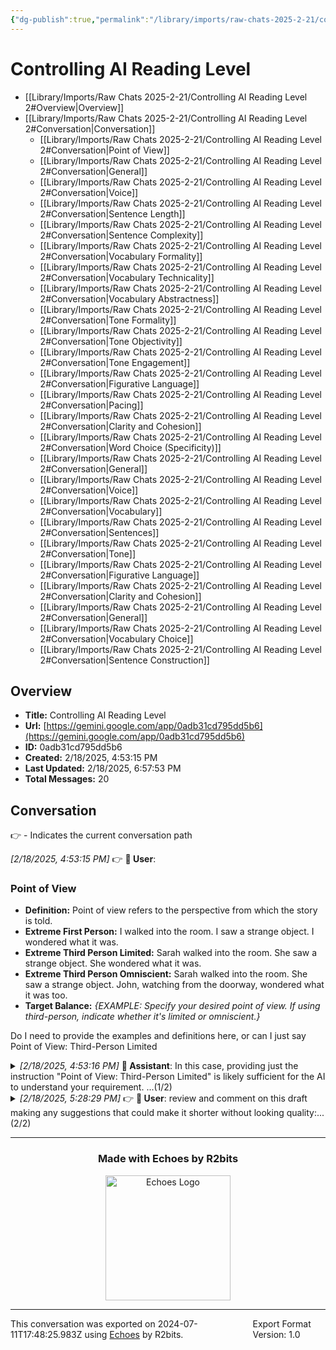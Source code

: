 ```yaml
---
{"dg-publish":true,"permalink":"/library/imports/raw-chats-2025-2-21/controlling-ai-reading-level-2/"}
---
```


# Controlling AI Reading Level
- [[Library/Imports/Raw Chats 2025-2-21/Controlling AI Reading Level 2#Overview\|Overview]]
- [[Library/Imports/Raw Chats 2025-2-21/Controlling AI Reading Level 2#Conversation\|Conversation]]
	- [[Library/Imports/Raw Chats 2025-2-21/Controlling AI Reading Level 2#Conversation\|Point of View]]
	- [[Library/Imports/Raw Chats 2025-2-21/Controlling AI Reading Level 2#Conversation\|General]]
	- [[Library/Imports/Raw Chats 2025-2-21/Controlling AI Reading Level 2#Conversation\|Voice]]
	- [[Library/Imports/Raw Chats 2025-2-21/Controlling AI Reading Level 2#Conversation\|Sentence Length]]
	- [[Library/Imports/Raw Chats 2025-2-21/Controlling AI Reading Level 2#Conversation\|Sentence Complexity]]
	- [[Library/Imports/Raw Chats 2025-2-21/Controlling AI Reading Level 2#Conversation\|Vocabulary Formality]]
	- [[Library/Imports/Raw Chats 2025-2-21/Controlling AI Reading Level 2#Conversation\|Vocabulary Technicality]]
	- [[Library/Imports/Raw Chats 2025-2-21/Controlling AI Reading Level 2#Conversation\|Vocabulary Abstractness]]
	- [[Library/Imports/Raw Chats 2025-2-21/Controlling AI Reading Level 2#Conversation\|Tone Formality]]
	- [[Library/Imports/Raw Chats 2025-2-21/Controlling AI Reading Level 2#Conversation\|Tone Objectivity]]
	- [[Library/Imports/Raw Chats 2025-2-21/Controlling AI Reading Level 2#Conversation\|Tone Engagement]]
	- [[Library/Imports/Raw Chats 2025-2-21/Controlling AI Reading Level 2#Conversation\|Figurative Language]]
	- [[Library/Imports/Raw Chats 2025-2-21/Controlling AI Reading Level 2#Conversation\|Pacing]]
	- [[Library/Imports/Raw Chats 2025-2-21/Controlling AI Reading Level 2#Conversation\|Clarity and Cohesion]]
	- [[Library/Imports/Raw Chats 2025-2-21/Controlling AI Reading Level 2#Conversation\|Word Choice (Specificity)]]
	- [[Library/Imports/Raw Chats 2025-2-21/Controlling AI Reading Level 2#Conversation\|General]]
	- [[Library/Imports/Raw Chats 2025-2-21/Controlling AI Reading Level 2#Conversation\|Voice]]
	- [[Library/Imports/Raw Chats 2025-2-21/Controlling AI Reading Level 2#Conversation\|Vocabulary]]
	- [[Library/Imports/Raw Chats 2025-2-21/Controlling AI Reading Level 2#Conversation\|Sentences]]
	- [[Library/Imports/Raw Chats 2025-2-21/Controlling AI Reading Level 2#Conversation\|Tone]]
	- [[Library/Imports/Raw Chats 2025-2-21/Controlling AI Reading Level 2#Conversation\|Figurative Language]]
	- [[Library/Imports/Raw Chats 2025-2-21/Controlling AI Reading Level 2#Conversation\|Clarity and Cohesion]]
	- [[Library/Imports/Raw Chats 2025-2-21/Controlling AI Reading Level 2#Conversation\|General]]
	- [[Library/Imports/Raw Chats 2025-2-21/Controlling AI Reading Level 2#Conversation\|Vocabulary Choice]]
	- [[Library/Imports/Raw Chats 2025-2-21/Controlling AI Reading Level 2#Conversation\|Sentence Construction]]

## Overview
- **Title:** Controlling AI Reading Level 
- **Url:** [https://gemini.google.com/app/0adb31cd795dd5b6](https://gemini.google.com/app/0adb31cd795dd5b6)
- **ID:** 0adb31cd795dd5b6
- **Created:** 2/18/2025, 4:53:15 PM
- **Last Updated:** 2/18/2025, 6:57:53 PM
- **Total Messages:** 20

## Conversation
👉 - Indicates the current conversation path

<i>[2/18/2025, 4:53:15 PM]</i> 👉 <b>👤 User</b>: 

### Point of View

- **Definition:** Point of view refers to the perspective from which the story is told.
- **Extreme First Person:** I walked into the room. I saw a strange object. I wondered what it was.
- **Extreme Third Person Limited:** Sarah walked into the room. She saw a strange object. She wondered what it was.
- **Extreme Third Person Omniscient:** Sarah walked into the room. She saw a strange object. John, watching from the doorway, wondered what it was too.
- **Target Balance:** *{EXAMPLE: Specify your desired point of view. If using third-person, indicate whether it's limited or omniscient.}*

Do I need to provide the examples and definitions here, or can I just say
Point of View: Third-Person Limited<br>

<details style="margin-left: 0px">
<summary><i>[2/18/2025, 4:53:16 PM]</i> <b>🤖 Assistant</b>: In this case, providing just the instruction "Point of View: Third-Person Limited" is likely sufficient for the AI to understand your requirement. ...(1/2)</summary>

---

<i>[2/18/2025, 4:53:16 PM]</i> <b>🤖 Assistant</b>: 

In this case, providing just the instruction "Point of View: Third-Person Limited" is likely sufficient for the AI to understand your requirement.  

Here's why:

* **Common Narrative Mode:** Third-person limited is a very common and well-defined narrative mode. AI language models, trained on vast amounts of text, are likely to have a good understanding of its characteristics.
* **Conciseness:** Keeping the instruction concise can improve clarity and reduce cognitive load for the AI.
* **Flexibility:** A simple instruction allows for flexibility within the third-person limited perspective. The AI can make nuanced choices about how closely to follow the viewpoint character's thoughts and feelings, allowing for a more natural and varied narrative.

However, if you have specific preferences within third-person limited, providing additional guidance can be helpful. For example:

* **Depth of Insight:** "Maintain a close focus on the protagonist's thoughts and feelings, providing deep insight into their internal experiences."
* **Perspective Shifting:** "While primarily focusing on the protagonist's perspective, allow for occasional shifts to other characters' viewpoints for specific scenes or purposes."
* **Objective Distance:** "Maintain some objective distance from the protagonist's thoughts and feelings, allowing for a more observational narrative style."

Ultimately, the level of detail depends on your specific needs and how much control you want to exert over the AI's narrative choices. If you're confident that the AI understands the basic concept of third-person limited, a simple instruction is likely enough. If you have more nuanced preferences, providing additional guidance can ensure the AI aligns with your vision.<br>

---

</details>

<details style="margin-left: 0px">
<summary><i>[2/18/2025, 5:28:29 PM]</i> 👉 <b>👤 User</b>: review and comment on this draft making any suggestions that could make it shorter without looking quality:...(2/2)</summary>

---

<i>[2/18/2025, 5:28:29 PM]</i> 👉 <b>👤 User</b>: 

review and comment on this draft making any suggestions that could make it shorter without looking quality:

### General
- **Style Guides:** Conform output to the AP style guide. Conform to the principles outlined in The Elements of Style by Strunk and White.
- **Target Audience:** *{This final written work is intended for a high-school educated person with average intelligence who has no previous experience or specialized knowledge of the subject matter.}*
- **Tense:** {*past*}
- **Point of View:** *{Third Person Limited, Third Person Omniscient, First Person}*

### Voice
- **Definition:** Voice refers to whether the subject of a sentence performs the action (active voice) or is acted upon (passive voice).
- **Voice Instructions:** Active voice, except when passive voice is needed for emphasis, unknown actors, or deliberate ambiguity.

### Sentence Length
- **Definition:** Sentence length refers to the number of words in a sentence.
- **Extreme Short:** 1-5 words used for special emphasis.
- **Typical length:** 6-25 words used for most circumstances.
- **Extreme Long:** 25+ words used for special effects and flow. These will generally be compound often with multiple phrases and embedded phrases.
- **Sentence Length Instructions:** *{Favor short, single-sentence paragraphs for emphasis.} Primarily short to medium length sentences (under 20 words), but incorporate longer sentences (up to 30 words) for occasional variety and to avoid choppiness.}*

### Sentence Complexity
- **Definition:** Sentence complexity refers to the number of clauses and phrases in a sentence.
- **Extreme Simple:** The dog ran. The girl laughed. They played in the park.
- **Extreme Complex:** Having been chased by the playful golden retriever, the little girl, whose laughter echoed through the sun-drenched park, finally collapsed onto the soft, green grass, her face flushed with joy and her heart pounding with exhilaration, while the dog, panting happily, lay down beside her, its tail thumping gently against the ground.
- **Target Balance:** *{EXAMPLE: Mostly simple and compound sentences. Use complex sentences for variety and when many related concepts need to be integrated and connected. Limit complex sentences to less than 20%. Avoid embedding clauses within clauses unless an deep embed provides emphasis or clarity.}*

### Vocabulary Formality
- **Definition:** Vocabulary formality refers to the level of formality in word choice.
- **Extreme Informal:** Hey, what's up? Gonna grab some grub later?
- **Extreme Formal:** I respectfully request that you provide me with the aforementioned documentation at your earliest convenience.
- **Target Balance:** *{EXAMPLE: Primarily informal, conversational language. Avoid overly formal or technical terms unless defined.}*

### Vocabulary Technicality
- **Definition:** Vocabulary technicality refers to the use of specialized or jargon terms.
- **Extreme Simple:** The heart pumps blood.
- **Extreme Technical:** The left ventricle, via systolic contraction, propels oxygenated blood into the aorta, facilitating systemic circulation.
- **Target Balance:** *{EXAMPLE: Use everyday language. Avoid jargon and technical terms unless they are essential and defined clearly with simple explanations and examples.}*

### Vocabulary Abstractness
- **Definition:** Vocabulary abstractness refers to the use of conceptual or intangible words.
- **Extreme Concrete:** The red apple sat on the wooden table.
- **Extreme Abstract:** The concept of justice is often debated in philosophical discourse.
- **Target Balance:** Prioritize concrete nouns and verbs. When discussing abstract ideas, provide concrete examples and analogies to make them more accessible. 

### Tone Formality
- **Definition:** Tone formality reflects the level of formality in the overall writing style.
- **Target Balance:** *{EXAMPLE: Informal, conversational tone. Friendly and approachable.}*

### Tone Objectivity
- **Definition:** Tone objectivity refers to the degree to which personal opinions or emotions are present.
- **Extreme Objective:** The data indicates a correlation of 0.85 between X and Y.
- **Extreme Subjective:** I believe that this is the most brilliant and innovative approach to the problem.
- **Target Balance:** Primarily objective. Focus on facts and information unless personal opinions or subjective interpretations are contained in the outline or supporting material.

### Tone Engagement
- **Definition:** Tone engagement refers to how directly the writing addresses and involves the reader.
- **Extreme Engaged:** You won't believe what happened next! It was absolutely incredible!
- **Extreme Detached:** The study concluded that further research is necessary.
- **Target Balance:** *{EXAMPLE: Moderately engaged. Use a friendly and approachable tone, but avoid overly enthusiastic or sensational language. Avoid addressing the reader directly ("you") unless specifically called for in the outline.}*

### Figurative Language
- **Definition:** Figurative language refers to the use of metaphors, similes, and other figures of speech.
- **Extreme Literal:** The car is red.
- **Extreme Figurative:** The car, a scarlet comet streaking across the asphalt canvas, roared like a caged lion, its headlights piercing the inky blackness of the night.
- **Target Balance:** Use literal language when explaining concepts unknown to the reader. Use figurative language strategically to enhance imagery, engagement, and memorability. 
- **Techniques:** Employ a variety of techniques such as metaphors, similes, analogies, personification, alliteration, and varied sentence structures.

### Pacing
- **Definition:** Pacing refers to the speed and rhythm of the writing.
- **Extreme Fast:** Short sentences, quick transitions, lots of action.
- **Extreme Slow:** Long sentences, detailed descriptions, reflective passages.
- **Target Balance:** *{Moderate pace. Vary sentence length and complexity to create a natural flow. Use transitions to guide the reader smoothly through the text.}*

### Clarity and Cohesion
- **Definition:** Clarity and cohesion refer to how easily the text is understood and how well the ideas are connected.
- **Target Balance:** Prioritize clarity and cohesion. Ensure clear pronoun references, logical flow of ideas, and effective transitions. - 
- **Focus on actors and actions:** Identify persons or characters when possible and make them the subject of the sentence. Reduce "be" verbs reflecting a state as much as possible in favor of past tense or present tense verbs with strong action. Unique verbs are preferred, aptness is paramount.
- **Avoid unnecessary elements:** Avoid clichés, common literary constructions, author reflections, and words and phrases that don't add content.
- **Avoid overused phrases:** Avoid common AI-generated phrases and clichés. Strive for originality and natural language. *{examples include: {add to this list over time} }*

### Word Choice (Specificity)
- **Definition:** Word choice specificity refers to the level of detail and precision in word selection.
- **Extreme Vague:** The man went to the place.
- **Extreme Specific:** Dr. Smith, a tall, thin man with a neatly trimmed gray beard, walked briskly to the laboratory, a modern building with large, tinted windows.
- **Target Balance:** Use specific and descriptive language, but avoid unnecessary detail. Choose words that convey precise meaning and create vivid imagery.<br>

<details style="margin-left: 23px">
<summary><i>[2/18/2025, 5:28:30 PM]</i> <b>🤖 Assistant</b>: This is a strong and detailed prompt for guiding AI text generation. It demonstrates a clear understanding of stylistic elements and how to communicate your preferences to the AI. Here's a review with suggestions for refinement:...(1/2)</summary>

---

<i>[2/18/2025, 5:28:30 PM]</i> <b>🤖 Assistant</b>: 

This is a strong and detailed prompt for guiding AI text generation. It demonstrates a clear understanding of stylistic elements and how to communicate your preferences to the AI. Here's a review with suggestions for refinement:

**Strengths:**

* **Comprehensive:** It covers a wide range of stylistic elements, providing detailed guidance on voice, sentence structure, vocabulary, tone, and more.
* **Specific:** It offers clear instructions for each element, including target balance and specific preferences.
* **Well-Organized:** The template is logically organized and easy to follow, with clear headings and concise explanations.
* **Emphasis on Clarity:** It prioritizes clarity and cohesion, ensuring the generated text is easy to understand and engaging.
* **Adaptable:** The template allows for customization based on specific project needs, such as target audience, tense, and point of view.

**Suggestions for Conciseness and Clarity:**

* **Remove Redundancies:** Some definitions and examples can be condensed or removed. For instance, the definitions of "Extreme Short" and "Typical Length" in the Sentence Length section could be combined.
* **Streamline Examples:** While examples are helpful, consider shortening or simplifying some of them to reduce cognitive load for the AI. For example, the "Extreme Complex" example in the Sentence Complexity section could be condensed.
* **Combine Sections:** Consider combining related sections to improve conciseness. For example, "Tone Formality" and "Tone Objectivity" could be merged into a single "Tone" section.
* **Simplify Instructions:** Some instructions can be rephrased for clarity and conciseness. For example, in the "Clarity and Cohesion" section, "Reduce 'be' verbs..." could be simplified to "Favor active verbs with strong action."
* **Remove Placeholders:** Remove the placeholders like "{EXAMPLE:...}" and replace them with your specific instructions to avoid confusion.

**Additional Suggestions:**

* **Prioritize Elements:** Consider adding a section to prioritize the most important stylistic elements. This helps the AI focus on the aspects that matter most to you.
* **Iteration Guidance:** Include a section on how to iterate and refine the instructions based on the AI's output. This encourages a feedback loop for continuous improvement.
* **AI Model Specificity:** If you're using a specific AI model, consider tailoring the instructions to its strengths and limitations.
* **Ethical Considerations:** Include a reminder about ethical AI use, such as avoiding plagiarism or generating harmful content.

**Revised Example (Sentence Length):**

```
### Sentence Length
- **Definition:** Sentence length refers to the number of words in a sentence.
- **Target Balance:** Favor short to medium length sentences (under 20 words) for most content. Use very short sentences (1-5 words) for emphasis and longer sentences (up to 30 words), including compound sentences with multiple phrases, for variety and flow.
```

By implementing these suggestions, you can further refine your template, making it even more effective in guiding AI to generate high-quality, consistent, and engaging content that aligns with your vision.<br>

---

</details>

<details style="margin-left: 23px">
<summary><i>[2/18/2025, 5:36:45 PM]</i> 👉 <b>👤 User</b>: ### General...(2/2)</summary>

---

<i>[2/18/2025, 5:36:45 PM]</i> 👉 <b>👤 User</b>: 

### General
- **Style Guides:** Conform output to the AP style guide. Conform to the principles outlined in The Elements of Style by Strunk and White.
- **Target Audience:** *{This final written work is intended for a high-school educated person with average intelligence who has no previous experience or specialized knowledge of the subject matter.}*
- **Tense:** {*past*}
- **Point of View:** *{Third Person Limited, Third Person Omniscient, First Person}*

### Voice
- **Definition:** Voice refers to whether the subject of a sentence performs the action (active voice) or is acted upon (passive voice).
- **Voice Instructions:** Active voice, except when passive voice is needed for emphasis, unknown actors, or deliberate ambiguity.

### Vocabulary
- **Definition:** Vocabulary formality refers to the level of formality in word choice.
- **Extreme Informal:** Hey, what's up? Gonna grab some grub later?
- **Extreme Formal:** I respectfully request that you provide me with the aforementioned documentation at your earliest convenience.
- **Target Balance:** *{EXAMPLE: Primarily informal, conversational language. Avoid overly formal or technical terms unless defined.}*
- **Definition:** Vocabulary technicality refers to the use of specialized or jargon terms.
- **Extreme Simple:** The heart pumps blood.
- **Extreme Technical:** The left ventricle, via systolic contraction, propels oxygenated blood into the aorta, facilitating systemic circulation.
- **Target Balance:** *{EXAMPLE: Use everyday language. Avoid jargon and technical terms unless they are essential and defined clearly with simple explanations and examples.}*
- **Definition:** Vocabulary abstractness refers to the use of conceptual or intangible words.
- **Extreme Concrete:** The red apple sat on the wooden table.
- **Extreme Abstract:** The concept of justice is often debated in philosophical discourse.
- **Target Balance:** Prioritize concrete nouns and verbs. When discussing abstract ideas, provide concrete examples and analogies to make them more accessible. 
- **Definition:** Word choice specificity refers to the level of detail and precision in word selection.
- **Extreme Vague:** The man went to the place.
- **Extreme Specific:** Dr. Smith, a tall, thin man with a neatly trimmed gray beard, walked briskly to the laboratory, a modern building with large, tinted windows.
- **Target Balance:** Use specific and descriptive language, but avoid unnecessary detail. Choose words that convey precise meaning and create vivid imagery.
### Sentences
- **Definition:** Sentence length refers to the number of words in a sentence.
- **Extreme Short:** 1-5 words used for special emphasis.
- **Typical length:** 6-25 words used for most circumstances.
- **Extreme Long:** 25+ words used for special effects and flow. These will generally be compound often with multiple phrases and embedded phrases.
- **Sentence Length Instructions:** *{Favor short, single-sentence paragraphs for emphasis.} Primarily short to medium length sentences (under 20 words), but incorporate longer sentences (up to 30 words) for occasional variety and to avoid choppiness.}*
- **Definition:** Sentence complexity refers to the number of clauses and phrases in a sentence.
- **Target Balance:** *{EXAMPLE: Mostly simple and compound sentences. Use complex sentences for variety and when many related concepts need to be integrated and connected. Limit complex sentences to less than 20%. Avoid embedding clauses within clauses unless an deep embed provides emphasis or clarity.}*
- **Definition:** Pacing refers to the speed and rhythm of the writing.
- **Extreme Fast:** Short sentences, quick transitions, lots of action.
- **Extreme Slow:** Long sentences, detailed descriptions, reflective passages.
- **Target Balance:** *{Moderate pace. Vary sentence length and complexity to create a natural flow. Use transitions to guide the reader smoothly through the text.}*

### Tone
- **Definition:** Tone formality reflects the level of formality in the overall writing style.
- **Target Balance:** *{EXAMPLE: Informal, conversational tone. Friendly and approachable.}*
- **Definition:** Tone objectivity refers to the degree to which personal opinions or emotions are present.
- **Extreme Objective:** The data indicates a correlation of 0.85 between X and Y.
- **Extreme Subjective:** I believe that this is the most brilliant and innovative approach to the problem.
- **Target Balance:** Primarily objective. Focus on facts and information unless personal opinions or subjective interpretations are contained in the outline or supporting material.
- **Definition:** Tone engagement refers to how directly the writing addresses and involves the reader.
- **Extreme Engaged:** You won't believe what happened next! It was absolutely incredible!
- **Extreme Detached:** The study concluded that further research is necessary.
- **Target Balance:** *{EXAMPLE: Moderately engaged. Use a friendly and approachable tone, but avoid overly enthusiastic or sensational language. Avoid addressing the reader directly ("you") unless specifically called for in the outline.}*

### Figurative Language
- **Definition:** Figurative language refers to the use of metaphors, similes, and other figures of speech.
- **Extreme Literal:** The car is red.
- **Extreme Figurative:** The car, a scarlet comet streaking across the asphalt canvas, roared like a caged lion, its headlights piercing the inky blackness of the night.
- **Target Balance:** Use literal language when explaining concepts unknown to the reader. Use figurative language strategically to enhance imagery, engagement, and memorability. 
- **Techniques:** Employ a variety of techniques such as metaphors, similes, analogies, personification, alliteration, and varied sentence structures.

### Clarity and Cohesion
- **Definition:** Clarity and cohesion refer to how easily the text is understood and how well the ideas are connected.
- **Target Balance:** Prioritize clarity and cohesion. Ensure clear pronoun references, logical flow of ideas, and effective transitions. - 
- **Focus on actors and actions:** Identify persons or characters when possible and make them the subject of the sentence. Reduce "be" verbs reflecting a state as much as possible in favor of past tense or present tense verbs with strong action. Unique verbs are preferred, aptness is paramount.
- **Avoid unnecessary elements:** Avoid clichés, common literary constructions, author reflections, and words and phrases that don't add content.
- **Avoid overused phrases:** Avoid common AI-generated phrases and clichés. Strive for originality and natural language. *{examples include: {add to this list over time} }*<br>

<details style="margin-left: 46px">
<summary><i>[2/18/2025, 5:36:46 PM]</i> <b>🤖 Assistant</b>: This revised template is more concise and better organized, making it easier for both you and the AI to understand and utilize. Here's a breakdown of the improvements and some further suggestions:...(1/2)</summary>

---

<i>[2/18/2025, 5:36:46 PM]</i> <b>🤖 Assistant</b>: 

This revised template is more concise and better organized, making it easier for both you and the AI to understand and utilize. Here's a breakdown of the improvements and some further suggestions:

**Improvements:**

* **Reduced Redundancy:** Combining related sections and removing unnecessary definitions and examples has streamlined the template significantly.
* **Improved Clarity:** Rephrasing some instructions and removing placeholders has enhanced clarity and focus.
* **Logical Grouping:** Grouping related concepts under broader headings (Vocabulary, Sentences, Tone) improves organization and readability.

**Further Suggestions:**

* **Sentence Construction:** Consider creating a dedicated section for sentence-level instructions, combining the elements from "Sentences" and "Clarity and Cohesion." This would centralize guidelines related to sentence structure, voice, clarity, and conciseness.
* **Figurative Language:** While you've provided a good overview of figurative language techniques, consider adding specific examples or preferences if you have any. This can help the AI tailor its output to your desired style.
* **Prioritization:** As mentioned previously, consider adding a section to explicitly prioritize the most important stylistic elements. This helps the AI focus its efforts and make informed choices when generating text.
* **Iteration Guidance:** Include a section on iterating and refining the instructions based on the AI's output. This encourages a feedback loop for continuous improvement and adaptation.

**Example of Combined "Sentence Construction" Section:**

```
### Sentence Construction
- **Voice:** Active voice, except when passive voice is needed for emphasis, unknown actors, or deliberate ambiguity.
- **Length:** Favor short to medium length sentences (under 20 words) for most content. Use very short sentences (1-5 words) for emphasis and longer sentences (up to 30 words), including compound sentences with multiple phrases, for variety and flow.
- **Complexity:** Mostly simple and compound sentences. Use complex sentences for variety and when many related concepts need to be integrated and connected. Limit complex sentences to less than 20%. Avoid embedding clauses within clauses unless a deep embed provides emphasis or clarity.
- **Clarity and Cohesion:** Prioritize clarity and cohesion. Ensure clear pronoun references, logical flow of ideas, and effective transitions.
- **Focus on Actors and Actions:** Identify persons or characters when possible and make them the subject of the sentence. Reduce "be" verbs reflecting a state as much as possible in favor of past tense or present tense verbs with strong action. Unique verbs are preferred, aptness is paramount.
- **Avoid Unnecessary Elements:** Avoid clichés, common literary constructions, author reflections, and words and phrases that don't add content.
- **Avoid Overused Phrases:** Avoid common AI-generated phrases and clichés. Strive for originality and natural language. {examples include: {add to this list over time}}
```

By continuing to refine and adapt your template based on your experiences and the AI's output, you can create an even more powerful tool for generating high-quality, consistent, and engaging content that aligns with your vision.<br>

---

</details>

<details style="margin-left: 46px">
<summary><i>[2/18/2025, 6:25:17 PM]</i> 👉 <b>👤 User</b>: ### General...(2/2)</summary>

---

<i>[2/18/2025, 6:25:17 PM]</i> 👉 <b>👤 User</b>: 

### General
- **Style Guides:** Conform output to the AP style guide. Conform to the principles outlined in The Elements of Style by Strunk and White.
- **Target Audience:** *{This final written work is intended for a high-school educated person with average intelligence who has no previous experience or specialized knowledge of the subject matter.}*
- **Tense:** {*past*}
- **Point of View:** *{Third Person Limited, Third Person Omniscient, First Person}*
- **Tone:**  *{Informal, conversational tone. Friendly and approachable.}*

### Vocabulary Choice
- **Formality:** Primarily informal, conversational language. Avoid overly formal or technical terms unless defined.
- **Technicality:** Use common words. Avoid arcane language simply for variety. Use uncommon words when more apt and precise. Avoid jargon and technical terms unless they are essential and defined clearly with simple explanations and examples.
- **Abstractness:** Prioritize concrete nouns and verbs and descriptions. When discussing abstract ideas, provide concrete examples and analogies to make them more accessible. 
- **Specificity:** Be precise with descriptions. Prioritize aptness over common words. Use specific and descriptive language, but avoid unnecessary detail. Choose words that convey precise meaning and create vivid imagery.

### Sentence Construction
- **Voice:** Active voice, except when passive voice is needed for emphasis, unknown actors, or deliberate ambiguity. 
- **Length:** Favor short to medium length sentences (under 20 words) for most content. Use very short sentences (1-5 words) for emphasis and longer sentences (up to 30 words), including compound sentences with multiple phrases, for variety and flow. 
- **Pacing:** Moderate speed and rhythm of the writing. Vary sentence length and complexity to create a natural flow. Use transitions to guide the reader smoothly through the text.
- **Complexity:** Mostly simple and compound sentences. Use complex sentences for variety and when many related concepts need to be integrated and connected. Limit complex sentences to less than 20%. Avoid embedding clauses within clauses unless a deep embed provides emphasis or clarity. 
- **Clarity and Cohesion:** Prioritize clarity and cohesion. Ensure clear pronoun references, logical flow of ideas, and effective transitions. 
- **Focus on Actors and Actions:** Identify persons or characters when possible and make them the subject of the sentence. Reduce "be" verbs reflecting a state as much as possible in favor of past tense or present tense verbs with strong action. Unique verbs are preferred, aptness is paramount. 
- **Figurative Language:** Use literal language when explaining concepts unknown to the reader. Use figurative language strategically to enhance imagery, engagement, and memorability. Employ a variety of techniques such as metaphors, similes, analogies, personification, alliteration, and varied sentence structures.
- **Avoid Unnecessary Elements:** Avoid clichés, common literary constructions, author reflections, and words and phrases that don't add content. 
- **Avoid Overused Phrases:** Avoid common AI-generated phrases and clichés. Strive for originality and natural language. *{examples include: {add to this list over time}}*<br>

<details style="margin-left: 69px">
<summary><i>[2/18/2025, 6:25:18 PM]</i> <b>🤖 Assistant</b>: This further revised template is even more streamlined and focused. Combining related concepts into broader categories improves organization and readability, while removing redundancies and clarifying instructions enhances the AI's comprehension....(1/2)</summary>

---

<i>[2/18/2025, 6:25:18 PM]</i> <b>🤖 Assistant</b>: 

This further revised template is even more streamlined and focused. Combining related concepts into broader categories improves organization and readability, while removing redundancies and clarifying instructions enhances the AI's comprehension.

Here are some observations and suggestions for further refinement:

**Observations:**

* **Strong Emphasis on Clarity and Conciseness:** The template prioritizes clear, concise writing, which is crucial for effective communication.
* **Good Balance of Control and Flexibility:** You provide specific guidance while allowing the AI room for creative expression within defined boundaries.
* **Focus on Action and Engagement:** The emphasis on active voice, strong verbs, and varied sentence structure encourages dynamic and engaging writing.

**Suggestions:**

* **"Vocabulary Choice" Section:**
    * Consider adding a brief explanation of the importance of precise word choice and avoiding unnecessary jargon. This can help the AI understand the nuances of your preferences.
    * If you have specific preferences for certain types of vocabulary or word choices, consider adding examples or further guidelines.
* **"Sentence Construction" Section:**
    * You might want to add a specific instruction about paragraph length and structure. For example, "Vary paragraph length to maintain reader interest. Use shorter paragraphs for emphasis and longer paragraphs for developing complex ideas."
    * Consider adding an instruction about transitions between paragraphs to ensure smooth flow and coherence.
* **"Figurative Language" Subsection:**
    * While you encourage a variety of techniques, consider providing specific examples or preferences if you have any. This can help the AI tailor its output to your desired style.
* **Prioritization and Iteration:**
    * As mentioned previously, consider adding sections on prioritizing stylistic elements and iterating on the instructions based on the AI's output.

**Example of Expanded "Vocabulary Choice" Section:**

```
### Vocabulary Choice
- **General Guidance:** Choose words carefully for precision and clarity. Avoid unnecessary jargon or overly complex vocabulary.
- **Formality:** Primarily informal, conversational language. Avoid overly formal or technical terms unless defined.
- **Technicality:** Use common words. Avoid arcane language simply for variety. Use uncommon words when more apt and precise. Avoid jargon and technical terms unless they are essential and defined clearly with simple explanations and examples.
- **Abstractness:** Prioritize concrete nouns and verbs and descriptions. When discussing abstract ideas, provide concrete examples and analogies to make them more accessible.
- **Specificity:** Be precise with descriptions. Prioritize aptness over common words. Use specific and descriptive language, but avoid unnecessary detail. Choose words that convey precise meaning and create vivid imagery.
```

By continuing to refine and adapt your template based on your experiences and the AI's output, you can create an even more powerful tool for generating high-quality, consistent, and engaging content that aligns with your vision.<br>

---

</details>

<details style="margin-left: 69px">
<summary><i>[2/18/2025, 6:34:53 PM]</i> 👉 <b>👤 User</b>: appraise the potential effectiveness of the potential prompt template below:...(2/2)</summary>

---

<i>[2/18/2025, 6:34:53 PM]</i> 👉 <b>👤 User</b>: 

appraise the potential effectiveness of the potential prompt template below:

################ [DESCRIPTION]################# [WRITING STYLE INSTRUCTIONS]This Section is for Output Instructions.
### GeneralStyle Guides: Conform Output to the AP Style Guide. Conform to the Principles Outlined in The Elements of Style by Strunk and White.Target Audience: *{This Final Written Work is Intended for a High-school Educated Person with Average Intelligence Who Has no Previous Experience or Specialized Knowledge of the Subject matter.}*Tense: {*past*}Point of View: *{Third Person Limited, Third Person Omniscient, First Person}*Tone: *{Informal, Conversational Tone. Friendly and approachable.}*
### Vocabulary ChoiceGeneral Guidance: Choose Words Carefully for Precision and Clarity. Avoid Unnecessary Jargon or Overly Complex vocabulary.Formality: Primarily Informal, Conversational Language. Avoid Overly Formal or Technical terms unless defined.Technicality: Use Common Words. Avoid Arcane Language Simply for Variety. Use Uncommon Words when More Apt and Precise. Avoid Jargon and Technical terms unless They Are Essential and Defined Clearly with Simple Explanations and examples.Abstractness: Prioritize Concrete Nouns and Verbs and Descriptions. When Discussing Abstract Ideas, provide Concrete Examples and Analogies to Make Them More accessible.Specificity: Be Precise with Descriptions. Prioritize Aptness over Common Words. Use Specific and Descriptive Language, but Avoid Unnecessary Detail. Choose Words that Convey Precise Meaning and Create Vivid Imagery.
### Sentence ConstructionVoice: Active Voice, except when Passive Voice is Needed for Emphasis, Unknown Actors, or Deliberate ambiguity.Length: Favor short to Medium Length Sentences (under 20 words) for Most Content. Use Very short Sentences (1-5 words) for Emphasis and Longer Sentences (up to 30 words), including Compound Sentences with Multiple Phrases, for Variety and flow.Pacing: Moderate Speed and Rhythm of the Writing. Vary Sentence Length and Complexity to Create a Natural Flow. Use Transitions to Guide the Reader Smoothly through the text.Complexity: Mostly Simple and Compound Sentences. Use Complex Sentences for Variety and when Many Related Concepts Need to Be Integrated and Connected. Limit Complex Sentences to less than 20%. Avoid Embedding Clauses within Clauses unless a Deep Embed Provides Emphasis or clarity.Clarity and Cohesion: Prioritize Clarity and Cohesion. Ensure Clear Pronoun References, Logical Flow of Ideas, and effective transitions.Focus on Actors and Actions: Identify Persons or Characters when Possible and Make Them the Subject of the Sentence. Reduce "be" Verbs Reflecting a State as much as Possible in favor of past Tense or Present Tense Verbs with Strong Action. Unique Verbs Are Preferred, Aptness is paramount.Figurative Language: Use Literal Language when Explaining Concepts Unknown to the Reader. Use Figurative Language Strategically to Enhance Imagery, Engagement, and Memorability. Employ a Variety of Techniques such as Metaphors, Similes, Analogies, Personification, Alliteration, and Varied Sentence structures.Paragraph Lengths: Preference for short Paragraphs, Single Sentence Paragraphs Are Good for Emphasis. Paragraphs Longer than 4 Sentences Are undesirable.Avoid Unnecessary Elements: Avoid Clichés, Common Literary Constructions, Author Reflections, and Words and Phrases that Don't Add content.Avoid Overused Phrases: Avoid Common AI-generated Phrases and Clichés. Strive for Originality and Natural Language. *{examples Include: {add to This List over time}}*

## [END OF WRITING STYLE INSTRUCTIONS]
## [WRITING EXAMPLES]This Section is to provide Typical Examples of Reviewed and Approved Text that Matches the Output Desired.
[example 1]
[example 2]
[example 3]
## [END OF WRITING EXAMPLES]
## [CONTEXT OUTLINE]This Section Contains a Larger Portion of the Outline of the Entire Work to provide Context for the Section Requested.
[partial or full outline here]
## [END OF CONTEXT OUTLINE]
## [SUPPORTING TEXT]This Section Contains Supplementary Text, Definitions, and Drafts Related to the Draft Writing Request. This Information is NOT Authoritative unless Explicitly Stated in the Instructions.

## [END OF SUPPORTING TEXT]
## [OTHER INSTRUCTIONS]This Section is for Specific Instructions, Limitations and Constraints for the Request.

## [END OF OTHER INSTRUCTIONS]
## [WRITING OUTLINE]This Is the Section of the Outline that is the Subject of the Specific Output Request. All Previous Information Was provided as Support not to Be Used Verbatim unless Specified. The Request is to Prepare a Draft Based on the Outline Using Previous Instructions and Supporting Materials as Support.
[requested outline section here]
## [END OF WRITING OUTLINE]################## [END] ##################<br>

<details style="margin-left: 92px">
<summary><i>[2/18/2025, 6:34:54 PM]</i> <b>🤖 Assistant</b>: This prompt template demonstrates a strong understanding of AI prompting and stylistic control. It's comprehensive, well-organized, and provides clear guidance to the AI while allowing for flexibility and creativity. The emphasis on clarity, concis...(1/2)</summary>

---

<i>[2/18/2025, 6:34:54 PM]</i> <b>🤖 Assistant</b>: 

This prompt template demonstrates a strong understanding of AI prompting and stylistic control. It's comprehensive, well-organized, and provides clear guidance to the AI while allowing for flexibility and creativity. The emphasis on clarity, conciseness, and engagement is commendable, and the inclusion of specific instructions for vocabulary, sentence construction, and figurative language is particularly helpful.

Here's a breakdown of the potential effectiveness of this template:

**Strengths:**

* **Comprehensive Guidance:** The template covers a wide range of stylistic elements, providing detailed instructions on various aspects of writing, including vocabulary, sentence structure, tone, and figurative language. This comprehensive approach ensures that the AI has clear guidelines to follow, reducing ambiguity and increasing the likelihood of generating text that aligns with your preferences.
* **Emphasis on Clarity and Conciseness:** The template prioritizes clarity and conciseness, which are essential for effective communication. By explicitly instructing the AI to avoid unnecessary jargon, clichés, and overly complex constructions, you encourage the generation of text that is easy to understand and engaging for the reader.
* **Focus on Action and Engagement:** The template emphasizes the use of active voice, strong verbs, and varied sentence structure, which contribute to dynamic and engaging writing. This focus on action and vivid language can help create a more compelling and memorable reading experience.
* **Specificity and Flexibility:** The template strikes a good balance between specificity and flexibility. It provides clear guidelines for each stylistic element while allowing the AI room for creative expression within those boundaries. This approach encourages the generation of text that is both consistent with your preferences and original in its execution.
* **Well-Organized and Readable:** The template is logically organized and easy to follow, with clear headings and concise explanations. This makes it easier for both you and the AI to understand and utilize the instructions effectively.

**Potential Areas for Improvement:**

* **Prioritization:** While the template provides detailed instructions for various stylistic elements, it could benefit from explicitly prioritizing the most important aspects. This would help the AI focus its efforts and make informed choices when generating text, especially when faced with potentially conflicting guidelines.
* **Iteration Guidance:** Consider adding a section on iterating and refining the instructions based on the AI's output. This encourages a feedback loop for continuous improvement and adaptation, allowing you to fine-tune the template over time and achieve even better results.
* **Examples:** While the template includes some examples, consider adding more specific examples for certain elements, particularly for figurative language and vocabulary choice. This can help the AI better understand your preferences and generate text that aligns more closely with your vision.

**Overall, this prompt template has the potential to be highly effective in guiding AI to generate high-quality, consistent, and engaging content that aligns with your stylistic preferences.** By incorporating the suggested improvements and continuing to refine the template based on your experiences and the AI's output, you can create an even more powerful tool for enhancing your writing process and achieving your creative goals.<br>

---

</details>

<details style="margin-left: 92px">
<summary><i>[2/18/2025, 6:49:40 PM]</i> 👉 <b>👤 User</b>: search the web for articles referencing overused AI generated terms....(2/2)</summary>

---

<i>[2/18/2025, 6:49:40 PM]</i> 👉 <b>👤 User</b>: search the web for articles referencing overused AI generated terms.<br>

<details style="margin-left: 115px">
<summary><i>[2/18/2025, 6:49:41 PM]</i> <b>🤖 Assistant</b>: I've found several articles discussing overused AI-generated terms. Here are a few that might be helpful:...(1/2)</summary>

---

<i>[2/18/2025, 6:49:41 PM]</i> <b>🤖 Assistant</b>: 

I've found several articles discussing overused AI-generated terms. Here are a few that might be helpful:

* **10 Phrases Most Overused by AI - GPTZero:** [https://gptzero.me/news/most-common-ai-vocabulary/](https://gptzero.me/news/most-common-ai-vocabulary/)
* **Top Overused AI Vocabulary to Avoid for Humanized Content - SyncWin:** [https://syncwin.com/overused-generative-ai-vocabulary/](https://syncwin.com/overused-generative-ai-vocabulary/)
* **AI Writing Alert! 50 Phrases You Should Avoid:** [https://thewritingking.com/ai-writing-phrases-you-should-avoid/](https://thewritingking.com/ai-writing-phrases-you-should-avoid/)
* **Six obvious AI words to avoid in your writing – Microsoft 365:** [https://www.microsoft.com/en-us/microsoft-365-life-hacks/everyday-ai/six-obvious-ai-words-to-avoid-in-your-writing](https://www.microsoft.com/en-us/microsoft-365-life-hacks/everyday-ai/six-obvious-ai-words-to-avoid-in-your-writing)

These articles provide lists of common AI-generated phrases and clichés, along with explanations of why they are considered overused and suggestions for alternatives. They can be valuable resources for refining your prompt template and guiding the AI to produce more original and natural-sounding text.<br>

---

</details>

<details style="margin-left: 115px">
<summary><i>[2/18/2025, 6:50:17 PM]</i> 👉 <b>👤 User</b>: Can you extract the lists of overused terms and phrases from these articles?...(2/2)</summary>

---

<i>[2/18/2025, 6:50:17 PM]</i> 👉 <b>👤 User</b>: Can you extract the lists of overused terms and phrases from these articles?<br>

<details style="margin-left: 138px">
<summary><i>[2/18/2025, 6:50:18 PM]</i> <b>🤖 Assistant</b>: Here are the lists of overused terms and phrases extracted from the articles you provided:...(1/2)</summary>

---

<i>[2/18/2025, 6:50:18 PM]</i> <b>🤖 Assistant</b>: 

Here are the lists of overused terms and phrases extracted from the articles you provided:

**GPTZero:**

* "Play a significant role in shaping"
* "Showcasing"
* "Remarked"
* "Aligns"
* "Aims to explore"
* "Today's fast-paced world"
* "Notable works include"
* "Surpassing"
* "Tragically"
* "Impacting"

**SyncWin:**

* Alleviate
* Align
* Amplify
* Articulate
* Benchmark
* Calibrate
* Captivate
* Certainly
* Characterized
* Cognizant
* Complexity
* Complementary
* Conceptualize
* Converge
* Critique
* Cultivate
* Decipher
* Delve
* Dazzling
* Deep understanding
* Discern
* Dissect
* Diverse
* Dive
* Elucidate
* Embark
* Emphasize
* Emulate
* Endeavor
* Encompass
* Enlightening
* Esteemed
* Exercise
* Foster
* Formulate
* Generative
* Groundbreaking
* Hedging
* Holistic
* Illuminate
* Inclusive
* Incubate
* Inherent
* Insight
* Introspect
* Intricate
* Journey
* Models
* Multifaceted
* Nuanced
* Orchestrate
* Paradigm
* Paramount
* Peril
* Permeate
* Pertinent
* Pivotal
* Profound
* Reconcile
* Reconfigure
* Relentless
* Resonate
* Robust
* Scaffold
* Significant
* Synergy
* Systemic
* Tapestry
* Testament
* Theorize
* Treasure
* Treasure trove
* Underscore
* Unravel
* Unlock
* Valuable

**The Writing King:**

* "Seamlessly integrated"
* "In today's fast-paced world"
* "Cutting-edge technology"
* "Let's dive in"
* "Transformative experience"
* "Firstly, secondly, lastly"
* "At the forefront"
* "Game-changer"
* "Unlock your potential"
* "Leveraging data"
* "Holistic approach"
* "Optimize performance"
* "Maximize your potential"
* "Achieve your goals"
* "Strategic alignment"
* "Scalable solution"
* "Expert insight"
* "Future-proof"
* "Unprecedented growth"
* "Key takeaways"
* "Invaluable asset"
* "Unique value proposition"
* "Push the envelope"
* "Customer-centric"
* "Win-win situation"
* "Out-of-the-box thinking"
* "Leverage synergies"
* "Agile mindset"
* "Results-driven"
* "Break down silos"
* "Seize the opportunity"

**Microsoft 365:**

* Cutting-edge
* Disruptive
* Revolutionary
* Groundbreaking
* Breakthrough
* In the constantly evolving age of interconnectivity
* In a fast-paced electronic landscape
* In the ever-shifting world
* In the constantly accelerating digital era
* Foster/fostering

These lists provide a valuable starting point for identifying and avoiding overused AI-generated terms and phrases in your writing. Remember that this is not an exhaustive list, and new phrases may emerge over time as AI language models evolve. It's essential to stay vigilant and continue refining your understanding of AI-generated language to ensure your writing remains original and engaging.<br>

---

</details>

<details style="margin-left: 138px">
<summary><i>[2/18/2025, 6:51:51 PM]</i> 👉 <b>👤 User</b>: provide this as a comma-delimited list...(2/2)</summary>

---

<i>[2/18/2025, 6:51:51 PM]</i> 👉 <b>👤 User</b>: provide this as a comma-delimited list<br>

<details style="margin-left: 161px">
<summary><i>[2/18/2025, 6:51:52 PM]</i> <b>🤖 Assistant</b>: Play a significant role in shaping, Showcasing, Remarked, Aligns, Aims to explore, Today's fast-paced world, Notable works include, Surpassing, Tragically, Impacting, Alleviate, Align, Amplify, Articulate, Benchmark, Calibrate, Captivate, Certainly...(1/2)</summary>

---

<i>[2/18/2025, 6:51:52 PM]</i> <b>🤖 Assistant</b>: Play a significant role in shaping, Showcasing, Remarked, Aligns, Aims to explore, Today's fast-paced world, Notable works include, Surpassing, Tragically, Impacting, Alleviate, Align, Amplify, Articulate, Benchmark, Calibrate, Captivate, Certainly, Characterized, Cognizant, Complexity, Complementary, Conceptualize, Converge, Critique, Cultivate, Decipher, Delve, Dazzling, Deep understanding, Discern, Dissect, Diverse, Dive, Elucidate, Embark, Emphasize, Emulate, Endeavor, Encompass, Enlightening, Esteemed, Exercise, Foster, Formulate, Generative, Groundbreaking, Hedging, Holistic, Illuminate, Inclusive, Incubate, Inherent, Insight, Introspect, Intricate, Journey, Models, Multifaceted, Nuanced, Orchestrate, Paradigm, Paramount, Peril, Permeate, Pertinent, Pivotal, Profound, Reconcile, Reconfigure, Relentless, Resonate, Robust, Scaffold, Significant, Synergy, Systemic, Tapestry, Testament, Theorize, Treasure, Treasure trove, Underscore, Unravel, Unlock, Valuable, Seamlessly integrated, In today's fast-paced world, Cutting-edge technology, Let's dive in, Transformative experience, Firstly, secondly, lastly, At the forefront, Game-changer, Unlock your potential, Leveraging data, Holistic approach, Optimize performance, Maximize your potential, Achieve your goals, Strategic alignment, Scalable solution, Expert insight, Future-proof, Unprecedented growth, Key takeaways, Invaluable asset, Unique value proposition, Push the envelope, Customer-centric, Win-win situation, Out-of-the-box thinking, Leverage synergies, Agile mindset, Results-driven, Break down silos, Seize the opportunity, Cutting-edge, Disruptive, Revolutionary, Groundbreaking, Breakthrough, In the constantly evolving age of interconnectivity, In a fast-paced electronic landscape, In the ever-shifting world, In the constantly accelerating digital era, Foster/fostering<br>

---

</details>

<details style="margin-left: 161px">
<summary><i>[2/18/2025, 6:56:26 PM]</i> 👉 <b>👤 User</b>: review the updated style sheet:...(2/2)</summary>

---

<i>[2/18/2025, 6:56:26 PM]</i> 👉 <b>👤 User</b>: 

review the updated style sheet:

################ [DESCRIPTION]################# [WRITING STYLE INSTRUCTIONS]This Section is for Output Instructions.
### GeneralStyle Guides: Conform Output to the AP Style Guide. Conform to the Principles Outlined in The Elements of Style by Strunk and White.Target Audience: This Final Written Work is Intended for a High-school Educated Person with Average Intelligence Who Has no Previous Experience or Specialized Knowledge of the Subject matter.Tense: pastPoint of View: Third Person Limited, Third Person Omniscient, First PersonTone: Informal, Conversational Tone. Friendly and Approachable.
### Vocabulary ChoiceGeneral Guidance: Choose Words Carefully for Precision and Clarity. Avoid Unnecessary Jargon or Overly Complex vocabulary.Formality: Primarily Informal, Conversational Language. Avoid Overly Formal or Technical terms unless defined.Technicality: Use Common Words. Avoid Arcane Language Simply for Variety. Use Uncommon Words when More Apt and Precise. Avoid Jargon and Technical terms unless They Are Essential and Defined Clearly with Simple Explanations and examples.Abstractness: Prioritize Concrete Nouns and Verbs and Descriptions. When Discussing Abstract Ideas, provide Concrete Examples and Analogies to Make Them More accessible.Specificity: Be Precise with Descriptions. Prioritize Aptness over Common Words. Use Specific and Descriptive Language, but Avoid Unnecessary Detail. Choose Words that Convey Precise Meaning and Create Vivid Imagery.
### Sentence ConstructionVoice: Active Voice, except when Passive Voice is Needed for Emphasis, Unknown Actors, or Deliberate ambiguity.Length: Favor short to Medium Length Sentences (under 20 words) for Most Content. Use Very short Sentences (1-5 words) for Emphasis and Longer Sentences (up to 30 words), including Compound Sentences with Multiple Phrases, for Variety and flow.Pacing: Moderate Speed and Rhythm of the Writing. Vary Sentence Length and Complexity to Create a Natural Flow. Use Transitions to Guide the Reader Smoothly through the text.Complexity: Mostly Simple and Compound Sentences. Use Complex Sentences for Variety and when Many Related Concepts Need to Be Integrated and Connected. Limit Complex Sentences to less than 20%. Avoid Embedding Clauses within Clauses unless a Deep Embed Provides Emphasis or clarity.Clarity and Cohesion: Prioritize Clarity and Cohesion. Ensure Clear Pronoun References, Logical Flow of Ideas, and effective transitions.Focus on Actors and Actions: Identify Persons or Characters when Possible and Make Them the Subject of the Sentence. Reduce "be" Verbs Reflecting a State as much as Possible in favor of past Tense or Present Tense Verbs with Strong Action. Unique Verbs Are Preferred, Aptness is paramount.Figurative Language: Use Literal Language when Explaining Concepts Unknown to the Reader. Use Figurative Language Strategically to Enhance Imagery, Engagement, and Memorability. Employ a Variety of Techniques such as Metaphors, Similes, Analogies, Personification, Alliteration, and Varied Sentence structures.Paragraph Lengths: Preference for short Paragraphs, Single Sentence Paragraphs Are Good for Emphasis. Paragraphs Longer than 4 Sentences Are undesirable.Avoid Unnecessary Elements: Avoid Clichés, Common Literary Constructions, Author Reflections, and Words and Phrases that Don't Add content.Avoid or Limit Overused Words and Phrases: Avoid Common AI-generated Phrases and Clichés. Strive for Originality and Natural Language. Examples to Limit or Avoid Include: Play a Significant Role in Shaping, Showcasing, Remarked, Aligns, Aims to Explore, Today's Fast-paced World, Notable Works Include, Surpassing, Tragically, Impacting, Alleviate, Align, Amplify, Articulate, Benchmark, Calibrate, Captivate, Certainly, Characterized, Cognizant, Complexity, Complementary, Conceptualize, Converge, Critique, Cultivate, Decipher, Delve, Dazzling, Deep Understanding, Discern, Dissect, Diverse, Dive, Elucidate, Embark, Emphasize, Emulate, Endeavor, Encompass, Enlightening, Esteemed, Exercise, Foster, Formulate, Generative, Groundbreaking, Hedging, Holistic, Illuminate, Inclusive, Incubate, Inherent, Insight, Introspect, Intricate, Journey, Models, Multifaceted, Nuanced, Orchestrate, Paradigm, Paramount, Peril, Permeate, Pertinent, Pivotal, Profound, Reconcile, Reconfigure, Relentless, Resonate, Robust, Scaffold, Significant, Synergy, Systemic, Tapestry, Testament, Theorize, Treasure, Treasure Trove, Underscore, Unravel, Unlock, Valuable, Seamlessly Integrated, In Today's Fast-paced World, Cutting-edge Technology, Let's Dive In, Transformative Experience, Firstly, Secondly, Lastly, At the Forefront, Game-changer, Unlock Your Potential, Leveraging Data, Holistic Approach, Optimize Performance, Maximize Your Potential, Achieve Your Goals, Strategic Alignment, Scalable Solution, Expert Insight, Future-proof, Unprecedented Growth, Key Takeaways, Invaluable Asset, Unique Value Proposition, Push the Envelope, Customer-centric, Win-win Situation, Out-of-the-box Thinking, Leverage Synergies, Agile Mindset, Results-driven, Break down Silos, Seize the Opportunity, Cutting-edge, Disruptive, Revolutionary, Groundbreaking, Breakthrough, In the Constantly Evolving Age of Interconnectivity, In a Fast-paced Electronic Landscape, In the Ever-shifting World, In the Constantly Accelerating Digital Era,

## [END OF WRITING STYLE INSTRUCTIONS]
## [WRITING EXAMPLES]This Section is to provide Typical Examples of Reviewed and Approved Text that Matches the Output Desired.
[example 1]
[example 2]
[example 3]
## [END OF WRITING EXAMPLES]
## [CONTEXT OUTLINE]This Section Contains a Larger Portion of the Outline of the Entire Work to provide Context for the Section Requested.
[partial or full outline here]
## [END OF CONTEXT OUTLINE]
## [SUPPORTING TEXT]This Section Contains Supplementary Text, Definitions, and Drafts Related to the Draft Writing Request. This Information is NOT Authoritative unless Explicitly Stated in the Instructions.

## [END OF SUPPORTING TEXT]
## [OTHER INSTRUCTIONS]This Section is for Specific Instructions, Limitations and Constraints for the Request.

## [END OF OTHER INSTRUCTIONS]
## [WRITING OUTLINE]This Is the Section of the Outline that is the Subject of the Specific Output Request. All Previous Information Was provided as Support not to Be Used Verbatim unless Specified. The Request is to Prepare a Draft Based on the Outline Using Previous Instructions and Supporting Materials as Support.
[requested outline section here]
## [END OF WRITING OUTLINE]################## [END] ##################<br>

<details style="margin-left: 184px">
<summary><i>[2/18/2025, 6:56:27 PM]</i> <b>🤖 Assistant</b>: This latest version of your prompt template is highly refined and demonstrates a strong understanding of effective AI prompting. It's concise, well-organized, and provides clear guidance while allowing for flexibility and creativity. The emphasis o...(1/2)</summary>

---

<i>[2/18/2025, 6:56:27 PM]</i> <b>🤖 Assistant</b>: 

This latest version of your prompt template is highly refined and demonstrates a strong understanding of effective AI prompting. It's concise, well-organized, and provides clear guidance while allowing for flexibility and creativity. The emphasis on clarity, conciseness, and engagement is commendable, and the comprehensive instructions for vocabulary, sentence construction, and figurative language are particularly helpful.

Here's a breakdown of its strengths and some minor suggestions for further refinement:

**Strengths:**

* **Conciseness:** You've effectively condensed the template by combining related concepts and removing redundancies, making it easier to manage and understand.
* **Clarity:** The instructions are clear, specific, and unambiguous, reducing the chance of misinterpretation by the AI.
* **Focus on Quality:** The template prioritizes high-quality writing by emphasizing clarity, conciseness, active voice, strong verbs, and varied sentence structure.
* **Originality:** The inclusion of a list of overused AI-generated phrases helps ensure the output remains original and avoids common clichés.
* **Adaptability:** The template allows for customization based on specific project needs, such as target audience, tense, and point of view.

**Suggestions for Refinement:**

* **Prioritization:** While the template provides comprehensive instructions, consider adding a section to explicitly prioritize the most important stylistic elements. This helps the AI focus its efforts and make informed choices when generating text.
* **Iteration Guidance:** Include a section on iterating and refining the instructions based on the AI's output. This encourages a feedback loop for continuous improvement and adaptation.
* **Examples:** While the template implies the inclusion of examples, ensure you provide specific examples of desired writing style in the designated section. This can help the AI better understand your preferences and generate text that aligns more closely with your vision.
* **Ethical Considerations:** Consider adding a brief reminder about ethical AI use, such as avoiding plagiarism or generating harmful content.

**Overall, this prompt template is well-crafted and has the potential to be highly effective in guiding AI to generate high-quality, consistent, and engaging content that aligns with your stylistic preferences.** By incorporating the suggested refinements and continuing to adapt the template based on your experiences and the AI's output, you can create an even more powerful tool for enhancing your writing process and achieving your creative goals.<br>

---

</details>

<details style="margin-left: 184px">
<summary><i>[2/18/2025, 6:57:52 PM]</i> 👉 <b>👤 User</b>: the iteration guidance will come in the form of the 3 examples, as I will generate those through an initial iteration process to refine the parameters to get the output I want. ...(2/2)</summary>

---

<i>[2/18/2025, 6:57:52 PM]</i> 👉 <b>👤 User</b>: 

the iteration guidance will come in the form of the 3 examples, as I will generate those through an initial iteration process to refine the parameters to get the output I want. 

How would I go about prioritizing conflicts?<br>

<i>[2/18/2025, 6:57:53 PM]</i> 👉 <b>🤖 Assistant</b>: 

Using the three examples for iteration guidance is an excellent approach. It provides concrete examples of your desired style for the AI to learn from.

To prioritize conflicts within your prompt, you can add a dedicated section that explicitly outlines the hierarchy of your preferences. This helps the AI make informed decisions when encountering potentially conflicting instructions. Here's how you can structure it:

**### Prioritization**

1. **Clarity and Cohesion:** Always prioritize clarity and cohesion above all other elements. The generated text should be easy to understand, logically structured, and free of ambiguity.
2. **Accuracy and Factuality:** Ensure that the information presented is accurate and factual, especially when dealing with technical or specialized topics.
3. **Conciseness and Specificity:** Favor concise and specific language, avoiding unnecessary jargon, clichés, and overly complex constructions.
4. **Engagement and Originality:** Strive for engaging and original writing that captures the reader's attention and avoids common AI-generated phrases and clichés.
5. **Tone and Style:** Maintain a consistent tone and style that aligns with the target audience and purpose of the writing.

This prioritization clarifies that clarity and accuracy are paramount, followed by conciseness, engagement, and finally, tone and style. When faced with conflicting instructions, the AI can refer to this hierarchy to make informed decisions.

You can further customize this section by:

* **Adding specific examples:** Provide examples of potential conflicts and how you want the AI to resolve them.
* **Weighting elements:** Assign weights or scores to different elements to indicate their relative importance.
* **Contextual prioritization:** Specify different priorities for different sections or types of content within the same document.

By explicitly outlining your priorities, you provide the AI with a clear framework for decision-making, ensuring that the generated text aligns with your overall vision and preferences.<br>

---

</details>

---

</details>

---

</details>

---

</details>

---

</details>

---

</details>

---

</details>

---

</details>

---

</details>

---

<div align="center">

### Made with Echoes by R2bits

<a href="https://echoes.r2bits.com">
  <img src="https://images.squarespace-cdn.com/content/v1/6493af4741c13939d335f0b8/18b27467-2da2-43b7-8d44-234bccf4f462/MINI_ECHOES_LOGO_NORMAL_WHITE_TEXT_SMALL-05-14+%281%29.png?format=300w" alt="Echoes Logo" width="200"/>
</a>

</div>

---

<div style="display: flex; justify-content: space-between;">
  <span>This conversation was exported on 2024-07-11T17:48:25.983Z using <a href="https://echoes.r2bits.com">Echoes</a> by R2bits.</span>
  <span>Export Format Version: 1.0</span>
</div>
